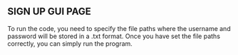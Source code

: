 ## SIGN UP GUI PAGE

To run the code, you need to specify the file paths where the username and password will be stored in a .txt format. Once you have set the file paths correctly, you can simply run the program.
